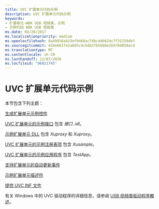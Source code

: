 ```yaml
---
title: UVC 扩展单元代码示例
description: UVC 扩展单元代码示例
keywords:
- 扩展单元-WDK USB 视频类，示例
- 示例代码 WDK USB 视频类
ms.date: 04/20/2017
ms.localizationpriority: medium
ms.openlocfilehash: 8a49916ab23ef9468ac74bc4db624c7f31158dbf
ms.sourcegitcommit: 418e6617e2a695c9cb4b37b5b60e264760858acd
ms.translationtype: MT
ms.contentlocale: zh-CN
ms.lasthandoff: 12/07/2020
ms.locfileid: "96821745"
---
```

# <a name="uvc-extension-unit-code-samples"></a>UVC 扩展单元代码示例


本节包含下列主题：

[生成扩展单元示例控件](building-the-extension-unit-sample-control.md)

[UVC 扩展单元的示例接口](sample-interface-for-uvc-extension-units.md) 包含 *接口 .idl*。

[示例扩展单元 DLL](sample-extension-unit-plug-in-dll.md) 包含 *Xuproxy* 和 *Xuproxy*。

[UVC 扩展单元的示例注册表项](sample-registry-entry-for-uvc-extension-units.md) 包含 *Xusample*。

[UVC 扩展单元的示例应用程序](sample-application-for-uvc-extension-units.md) 包含 *TestApp*。

[支持扩展单元的自动更新事件](supporting-autoupdate-events-with-extension-units.md)

[示例扩展单元描述符](sample-extension-unit-descriptor.md)

[提供 UVC INF 文件](providing-a-uvc-inf-file.md)

有关 Windows 中的 UVC 驱动程序的详细信息，请参阅 [USB 视频类驱动程序概述](usb-video-class-driver-overview.md)。

 

 




